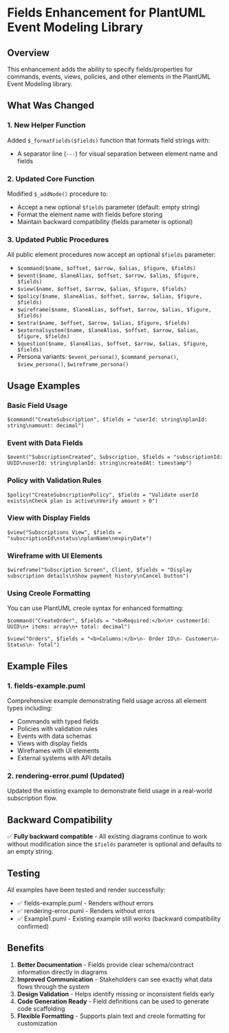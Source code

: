# Fields Enhancement for PlantUML Event Modeling Library

## Overview
This enhancement adds the ability to specify fields/properties for commands, events, views, policies, and other elements in the PlantUML Event Modeling library.

## What Was Changed

### 1. New Helper Function
Added `$_formatFields($fields)` function that formats field strings with:
- A separator line (`---`) for visual separation between element name and fields

### 2. Updated Core Function
Modified `$_addNode()` procedure to:
- Accept a new optional `$fields` parameter (default: empty string)
- Format the element name with fields before storing
- Maintain backward compatibility (fields parameter is optional)

### 3. Updated Public Procedures
All public element procedures now accept an optional `$fields` parameter:
- `$command($name, $offset, $arrow, $alias, $figure, $fields)`
- `$event($name, $laneAlias, $offset, $arrow, $alias, $figure, $fields)`
- `$view($name, $offset, $arrow, $alias, $figure, $fields)`
- `$policy($name, $laneAlias, $offset, $arrow, $alias, $figure, $fields)`
- `$wireframe($name, $laneAlias, $offset, $arrow, $alias, $figure, $fields)`
- `$extra($name, $offset, $arrow, $alias, $figure, $fields)`
- `$externalsystem($name, $laneAlias, $offset, $arrow, $alias, $figure, $fields)`
- `$question($name, $laneAlias, $offset, $arrow, $alias, $figure, $fields)`
- Persona variants: `$event_persona()`, `$command_persona()`, `$view_persona()`, `$wireframe_persona()`

## Usage Examples

### Basic Field Usage
```plantuml
$command("CreateSubscription", $fields = "userId: string\nplanId: string\namount: decimal")
```

### Event with Data Fields
```plantuml
$event("SubscriptionCreated", Subscription, $fields = "subscriptionId: UUID\nuserId: string\nplanId: string\ncreatedAt: timestamp")
```

### Policy with Validation Rules
```plantuml
$policy("CreateSubscriptionPolicy", $fields = "Validate userId exists\nCheck plan is active\nVerify amount > 0")
```

### View with Display Fields
```plantuml
$view("Subscriptions View", $fields = "subscriptionId\nstatus\nplanName\nexpiryDate")
```

### Wireframe with UI Elements
```plantuml
$wireframe("Subscription Screen", Client, $fields = "Display subscription details\nShow payment history\nCancel button")
```

### Using Creole Formatting
You can use PlantUML creole syntax for enhanced formatting:
```plantuml
$command("CreateOrder", $fields = "<b>Required:</b>\n• customerId: UUID\n• items: array\n• total: decimal")

$view("Orders", $fields = "<b>Columns:</b>\n- Order ID\n- Customer\n- Status\n- Total")
```

## Example Files

### 1. fields-example.puml
Comprehensive example demonstrating field usage across all element types including:
- Commands with typed fields
- Policies with validation rules
- Events with data schemas
- Views with display fields
- Wireframes with UI elements
- External systems with API details

### 2. rendering-error.puml (Updated)
Updated the existing example to demonstrate field usage in a real-world subscription flow.

## Backward Compatibility
✅ **Fully backward compatible** - All existing diagrams continue to work without modification since the `$fields` parameter is optional and defaults to an empty string.

## Testing
All examples have been tested and render successfully:
- ✅ fields-example.puml - Renders without errors
- ✅ rendering-error.puml - Renders without errors  
- ✅ Example1.puml - Existing example still works (backward compatibility confirmed)

## Benefits
1. **Better Documentation** - Fields provide clear schema/contract information directly in diagrams
2. **Improved Communication** - Stakeholders can see exactly what data flows through the system
3. **Design Validation** - Helps identify missing or inconsistent fields early
4. **Code Generation Ready** - Field definitions can be used to generate code scaffolding
5. **Flexible Formatting** - Supports plain text and creole formatting for customization


